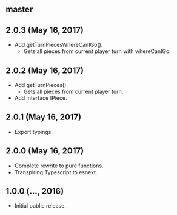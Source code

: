 ## master


## 2.0.3 (May 16, 2017)

* Add getTurnPiecesWhereCanIGo().
    - Gets all pieces from current player turn with whereCanIGo.

## 2.0.2 (May 16, 2017)

* Add getTurnPieces().
    - Gets all pieces from current player turn.
* Add interface IPiece.

## 2.0.1 (May 16, 2017)

* Export typings.

## 2.0.0 (May 16, 2017)

* Complete rewrite to pure functions.
* Transpiring Typescript to esnext.

## 1.0.0 (..., 2016)

* Initial public release.
